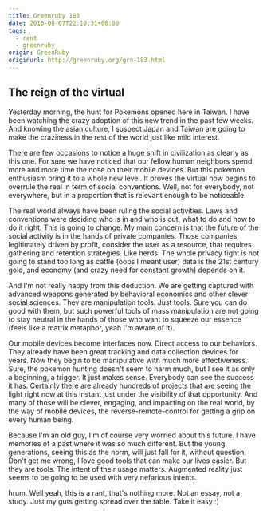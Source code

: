 ```yaml
---
title: Greenruby 183
date: 2016-08-07T22:10:31+08:00
tags:
  - rant
  - greenruby
origin: GreenRuby
originurl: http://greenruby.org/grn-183.html
---
```

## The reign of the virtual

Yesterday morning, the hunt for Pokemons opened here in Taiwan. I have been
watching the crazy adoption of this new trend in the past few weeks. And
knowing the asian culture, I suspect Japan and Taiwan are going to make the
craziness in the rest of the world just like mild interest.

There are few occasions to notice a huge shift in civilization as clearly as
this one. For sure we have noticed that our fellow human neighbors spend more
and more time the nose on their mobile devices. But this pokemon enthusiasm
bring it to a whole new level. It proves the virtual now begins to overrule
the real in term of social conventions. Well, not for everybody, not
everywhere, but in a proportion that is relevant enough to be noticeable.

The real world always have been ruling the social activities. Laws and
conventions were deciding who is in and who is out, what to do and how to do
it right. This is going to change. My main concern is that the future of the
social activity is in the hands of private companies. Those companies,
legitimately driven by profit, consider the user as a resource, that requires
gathering and retention strategies. Like herds. The whole privacy fight is not
going to stand too long as cattle (oops I meant user) data is the 21st century
gold, and economy (and crazy need for constant growth) depends on it.

And I'm not really happy from this deduction. We are getting captured with
advanced weapons generated by behavioral economics and other clever social
sciences. They are manipulation tools. Just tools. Sure you can do good with
them, but such powerful tools of mass manipulation are not going to stay
neutral in the hands of those who want to squeeze our essence (feels like a
matrix metaphor, yeah I'm aware of it).

Our mobile devices become interfaces now. Direct access to our behaviors. They
already have been great tracking and data collection devices for years. Now
they begin to be manipulative with much more effectiveness. Sure, the pokemon
hunting doesn't seem to harm much, but I see it as only a beginning, a
trigger. It just makes sense. Everybody can see the success it has. Certainly
there are already hundreds of projects that are seeing the light right now at
this instant just under the visibility of that opportunity. And many of those
will be clever, engaging, and impacting on the real world, by the way of
mobile devices, the reverse-remote-control for getting a grip on every human
being.

Because I'm an old guy, I'm of course very worried about this future. I have
memories of a past where it was so much different. But the young generations,
seeing this as the norm, will just fall for it, without question. Don't get me
wrong, I love good tools that can make our lives easier. But they are tools.
The intent of their usage matters. Augmented reality just seems to be going to
be used with very nefarious intents.

hrum. Well yeah, this is a rant, that's nothing more. Not an essay, not a
study. Just my guts getting spread over the table. Take it easy :)
